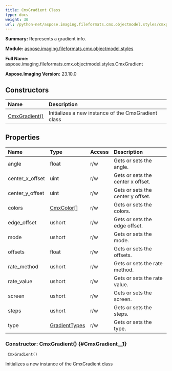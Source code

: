 ```yaml
---
title: CmxGradient Class
type: docs
weight: 30
url: /python-net/aspose.imaging.fileformats.cmx.objectmodel.styles/cmxgradient/
---
```


**Summary:** Represents a gradient info.

**Module:** [aspose.imaging.fileformats.cmx.objectmodel.styles](/imaging/python-net/aspose.imaging.fileformats.cmx.objectmodel.styles/)

**Full Name:** aspose.imaging.fileformats.cmx.objectmodel.styles.CmxGradient

**Aspose.Imaging Version:** 23.10.0

## **Constructors**
| **Name** | **Description** |
| :- | :- |
| [CmxGradient()](#CmxGradient__1) | Initializes a new instance of the CmxGradient class |
## **Properties**
| **Name** | **Type** | **Access** | **Description** |
| :- | :- | :- | :- |
| angle | float | r/w | Gets or sets the angle. |
| center_x_offset | uint | r/w | Gets or sets the center x offset. |
| center_y_offset | uint | r/w | Gets or sets the center y offset. |
| colors | [CmxColor[]](/imaging/python-net/aspose.imaging.fileformats.cmx.objectmodel.styles/cmxcolor) | r/w | Gets or sets the colors. |
| edge_offset | ushort | r/w | Gets or sets the edge offset. |
| mode | ushort | r/w | Gets or sets the mode. |
| offsets | float | r/w | Gets or sets the offsets. |
| rate_method | ushort | r/w | Gets or sets the rate method. |
| rate_value | ushort | r/w | Gets or sets the rate value. |
| screen | ushort | r/w | Gets or sets the screen. |
| steps | ushort | r/w | Gets or sets the steps. |
| type | [GradientTypes](/imaging/python-net/aspose.imaging.fileformats.cmx.objectmodel.enums/gradienttypes/) | r/w | Gets or sets the type. |


### Constructor: CmxGradient() {#CmxGradient__1}


```
 CmxGradient() 
```

Initializes a new instance of the CmxGradient class

